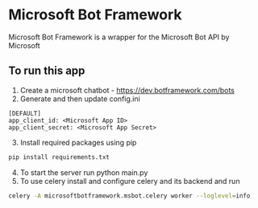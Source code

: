 # Microsoft Bot Framework
Microsoft Bot Framework is a wrapper for the Microsoft Bot API by Microsoft

## To run this app
1. Create a microsoft chatbot - https://dev.botframework.com/bots
2. Generate <Microsoft App ID> and <Microsoft App Secret> then update config.ini
  ```
  [DEFAULT]
  app_client_id: <Microsoft App ID>
  app_client_secret: <Microsoft App Secret>
  ```
3. Install required packages using pip
  ```sh
  pip install requirements.txt
  ```
4. To start the server run python main.py
5. To use celery install and configure celery and its backend and run
  ```sh
  celery -A microsoftbotframework.msbot.celery worker --loglevel=info
  ```
